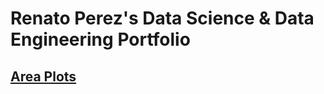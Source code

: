 # Renato Perez's Data Science &amp; Data Engineering Portfolio 

## [Area Plots](https://github.com/RenatoPeG/portfolio/blob/main/Area%20Plots/Area%20Plots.md)